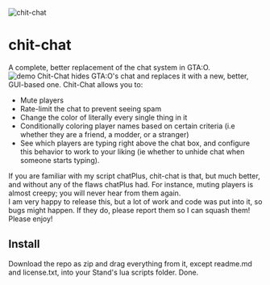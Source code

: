 ![chit-chat](https://images2.imgbox.com/b1/04/2teuWGV5_o.png)
# chit-chat
A complete, better replacement of the chat system in GTA:O.  
![demo](https://cdn.discordapp.com/attachments/1028029718840217620/1028030054900441098/unknown.png)
Chit-Chat hides GTA:O's chat and replaces it with a new, better, GUI-based one. Chit-Chat allows you to:  
- Mute players  
- Rate-limit the chat to prevent seeing spam  
- Change the color of literally every single thing in it  
- Conditionally coloring player names based on certain criteria (i.e whether they are a friend, a modder, or a stranger)  
- See which players are typing right above the chat box, and configure this behavior to work to your liking (ie whether to unhide chat when someone starts typing).  

If you are familiar with my script chatPlus, chit-chat is that, but much better, and without any of the flaws chatPlus had. For instance, muting players is almost creepy; you will never hear from them again.  
I am very happy to release this, but a lot of work and code was put into it, so bugs might happen. If they do, please report them so I can squash them!  
Please enjoy!


## Install
Download the repo as zip and drag everything from it, except readme.md and license.txt, into your Stand's lua scripts folder. Done.  

